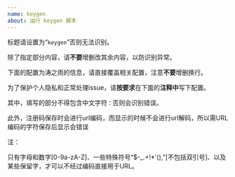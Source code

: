 ```yaml
---
name: keygen
about: 运行 keygen 脚本
---
```


标题请设置为“`keygen`”否则无法识别。

除了指定部分内容，请**不要**增删改其余内容，以防识别异常。 

下面的配置为涛之雨的信息，请直接覆盖相关配置，注意**不要**增删换行。

为了保护个人隐私和正常处理issue，请**按要求**在下面的**注释中**写下配置。

其中，填写的部分不得包含中文字符`：`否则会识别错误。

此外，注册码保存时会进行url编码，而显示的时候不会进行url解码，所以需URL编码的字符保存后显示会错误

注：

只有字母和数字\[0-9a-zA-Z]、一些特殊符号“$-\_.+!\*'(),”\[不包括双引号]、以及某些保留字，才可以不经过编码直接用于URL。


<!--
☑️机器码：
eyJ2Ijoid2lufDEuMS41IiwiaSI6InRhb3poaXl1IiwibCI6IlRBT1pISVlVIHwgNTJwb2ppZSB8IFdpbmRvd3MifQ==
☑️用户名：
taozhiyu@52pojie.cn
☑️显示的激活码：
imtaozhiyu
-->
